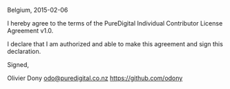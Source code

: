 Belgium, 2015-02-06

I hereby agree to the terms of the PureDigital Individual Contributor License
Agreement v1.0.

I declare that I am authorized and able to make this agreement and sign this
declaration.

Signed,

Olivier Dony odo@puredigital.co.nz https://github.com/odony
